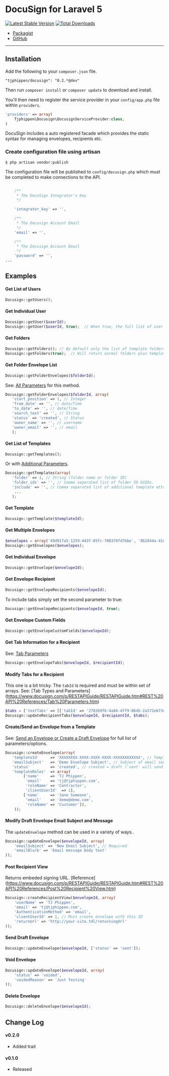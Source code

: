 # DocuSign for Laravel 5

[![Latest Stable Version](https://poser.pugx.org/tjphippen/docusign/v/stable.png)](https://packagist.org/packages/tjphippen/docusign) [![Total Downloads](https://poser.pugx.org/tjphippen/docusign/downloads.png)](https://packagist.org/packages/tjphippen/docusign)
- [Packagist](https://packagist.org/packages/tjphippen/docusign)
- [GitHub](https://github.com/tjphippen/docusign)

----------
## Installation
Add the following to your `composer.json` file.

~~~
"tjphippen/docusign": "0.2.*@dev"
~~~

Then run `composer install` or `composer update` to download and install.

You'll then need to register the service provider in your `config/app.php` file within `providers`.

```php
'providers' => array(
    Tjphippen\Docusign\DocusignServiceProvider:class,
)
```

DocuSign includes a auto registered facade which provides the static syntax for managing envelopes, recipients etc. 

### Create configuration file using artisan

```
$ php artisan vendor:publish
```

The configuration file will be published to `config/docusign.php` which must be completed to make connections to the API.


```php

    /**
     * The DocuSign Integrator's Key
     */

    'integrator_key' => '',

    /**
     * The Docusign Account Email
     */
    'email' => '',

    /**
     * The Docusign Account Email
     */
    'password' => '',
...
```

## Examples

#### Get List of Users

```php
Docusign::getUsers();
```

#### Get Individual User

```php
Docusign::getUser($userId); 
Docusign::getUser($userId, true);  // When true, the full list of user information is returned for the user. 
```

#### Get Folders

```php
Docusign::getFolders(); // By default only the list of template folders are returned
Docusign::getFolders(true);  // Will return normal folders plus template folders
```

#### Get Folder Envelope List

```php
Docusign::getFolderEnvelopes($folderId);
```
See: [All Parameters](https://www.docusign.com/p/RESTAPIGuide/RESTAPIGuide.htm#REST%20API%20References/Get%20Folder%20Envelope%20List.htm%3FTocPath%3DREST%2520API%2520References%7C_____97) for this method.
```php
Docusign::getFolderEnvelopes($folderId, array(
   'start_position' => 1, // Integer
   'from_date' => '', // date/Time
   'to_date' => '', // date/Time
   'search_text' => '', // String
   'status' => 'created', // Status
   'owner_name' => '', // username
   'owner_email' => '', // email
   );
```

#### Get List of Templates

```php
Docusign::getTemplates();
```
Or with [Additional Parameters](https://www.docusign.com/p/RESTAPIGuide/RESTAPIGuide.htm#REST%20API%20References/Get%20List%20of%20Templates.htm%3FTocPath%3DREST%2520API%2520References%7C_____115).
```php
Docusign::getTemplates(array(
   'folder' => 1, // String (folder name or folder ID)
   'folder_ids' => '', // Comma separated list of folder ID GUIDs.
   'include' => '', // Comma separated list of additional template attributes
    ...
   );
```

#### Get Template

```php
Docusign::getTemplate($templateId);
```

#### Get Multiple Envelopes
```php
$envelopes = array('49d91fa5-1259-443f-85fc-708379fd7bbe', '8b2d44a-41dc-4698-9233-4be0678c345c');
Docusign::getEnvelopes($envelopes);
```

#### Get Individual Envelope

```php
Docusign::getEnvelope($envelopeId);
```

#### Get Envelope Recipient

```php
Docusign::getEnvelopeRecipients($envelopeId);
```
To include tabs simply set the second parameter to true:

```php
Docusign::getEnvelopeRecipients($envelopeId, true);
```

#### Get Envelope Custom Fields

```php
Docusign::getEnvelopeCustomFields($envelopeId);
```

#### Get Tab Information for a Recipient
See: [Tab Parameters](https://www.docusign.com/p/RESTAPIGuide/RESTAPIGuide.htm#REST%20API%20References/Tab%20Parameters.htm%3FTocPath%3DREST%2520API%2520References%7CSend%2520an%2520Envelope%2520or%2520Create%2520a%2520Draft%2520Envelope%7CTab%2520Parameters%7C_____0)


```php
Docusign::getEnvelopeTabs($envelopeId, $recipientId);
```

#### Modify Tabs for a Recipient
This one is a bit tricky. The `tabId` is required and must be within set of arrays.
See: [Tab Types and Parameters] (https://www.docusign.com/p/RESTAPIGuide/RESTAPIGuide.htm#REST%20API%20References/Tab%20Parameters.htm)
```php
$tabs = ['textTabs' => [['tabId' => '270269f6-4a84-4ff9-86db-2a572eb73d99', 'value' => '123 Fake Street']]];
Docusign::updateRecipientTabs($envelopeId, $recipientId, $tabs);
```

#### Create/Send an Envelope from a Template


See: [Send an Envelope or Create a Draft Envelope](https://www.docusign.com/p/RESTAPIGuide/RESTAPIGuide.htm#REST%20API%20References/Send%20an%20Envelope.htm%3FTocPath%3DREST%2520API%2520References%7CSend%2520an%2520Envelope%2520or%2520Create%2520a%2520Draft%2520Envelope%7C_____0) for full list of parameters/options.

```php
Docusign::createEnvelope(array(
   'templateId'     => 'XXXXXXXX-XXXX-XXXX-XXXX-XXXXXXXXXXXX', // Template ID
   'emailSubject'   => 'Demo Envelope Subject', // Subject of email sent to all recipients
   'status'         => 'created', // created = draft ('sent' will send the envelope!)
   'templateRoles'  => array(
        ['name'     => 'TJ Phippen',
         'email'    => 'tj@tjphippen.com',
         'roleName' => 'Contractor',
         'clientUserId'  => 1],
        ['name'     => 'Jane Someone',
         'email'    => 'demo@demo.com',
         'roleName' => 'Customer']),
    ));
```

#### Modify Draft Envelope Email Subject and Message

The `updateEnvelope` method can be used in a variety of ways..

```php
Docusign::updateEnvelope($envelopeId, array(
    'emailSubject' => 'New Email Subject', // Required
    'emailBlurb' => 'Email message body text'
));
```

#### Post Recipient View

Returns embeded signing URL. [Reference] (https://www.docusign.com/p/RESTAPIGuide/RESTAPIGuide.htm#REST%20API%20References/Post%20Recipient%20View.htm)

```php
Docusign::createRecipientView($envelopeId, array(
    'userName' => 'TJ Phippen',
    'email' => 'tj@tjphippen.com',
    'AuthenticationMethod' => 'email',
    'clientUserId' => 1, // Must create envelope with this ID
    'returnUrl' => 'http://your-site.tdl/returningUrl'
));
```

#### Send Draft Envelope

```php
Docusign::updateEnvelope($envelopeId, ['status' => 'sent']);
```

#### Void Envelope

```php
Docusign::updateEnvelope($envelopeId, array(
    'status' => 'voided',
    'voidedReason' => 'Just Testing'
));
```

#### Delete Envelope

```php
Docusign::deleteEnvelope($envelopeId);
```


## Change Log

#### v0.2.0

- Added trait

#### v0.1.0

- Released